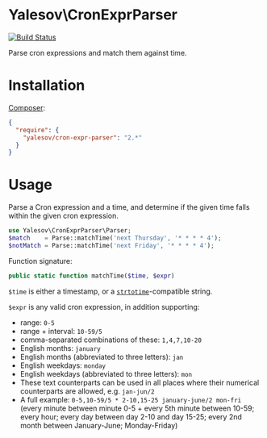 # Yalesov\CronExprParser

[![Build Status](https://travis-ci.org/yalesov/php-cron-expr-parser.svg)](https://travis-ci.org/yalesov/php-cron-expr-parser)

Parse cron expressions and match them against time.

# Installation

[Composer](http://getcomposer.org/):

```json
{
  "require": {
    "yalesov/cron-expr-parser": "2.*"
  }
}
```

# Usage

Parse a Cron expression and a time, and determine if the given time falls within the given cron expression.

```php
use Yalesov\CronExprParser\Parser;
$match    = Parse::matchTime('next Thursday', '* * * * 4');
$notMatch = Parse::matchTime('next Friday', '* * * * 4');
```

Function signature:

```php
public static function matchTime($time, $expr)
```

`$time` is either a timestamp, or a [`strtotime`](http://php.net/manual/en/function.strtotime.php)-compatible string.

`$expr` is any valid cron expression, in addition supporting:
- range: `0-5`
- range + interval: `10-59/5`
- comma-separated combinations of these: `1,4,7,10-20`
- English months: `january`
- English months (abbreviated to three letters): `jan`
- English weekdays: `monday`
- English weekdays (abbreviated to three letters): `mon`
- These text counterparts can be used in all places where their numerical counterparts are allowed, e.g. `jan-jun/2`
- A full example: `0-5,10-59/5 * 2-10,15-25 january-june/2 mon-fri` (every minute between minute 0-5 + every 5th minute between 10-59; every hour; every day between day 2-10 and day 15-25; every 2nd month between January-June; Monday-Friday)
